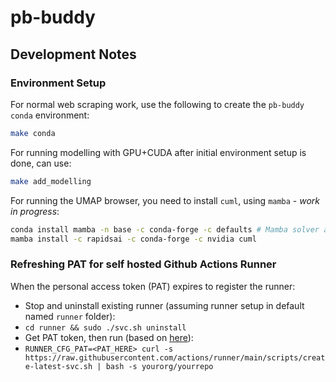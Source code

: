 # pb-buddy

## Development Notes

### Environment Setup

For normal web scraping work, use the following to create the `pb-buddy` `conda` environment:

```bash
make conda
```

For running modelling with GPU+CUDA after initial environment setup is done, can use:

```bash
make add_modelling
```

For running the UMAP browser, you need to install `cuml`, using `mamba` - *work in progress*:

```bash
conda install mamba -n base -c conda-forge -c defaults # Mamba solver appears to be recommended by RapidsAI
mamba install -c rapidsai -c conda-forge -c nvidia cuml
```

### Refreshing PAT for self hosted Github Actions Runner

When the personal access token (PAT) expires to register the runner:

- Stop and uninstall existing runner (assuming runner setup in default named `runner` folder):
- `cd runner && sudo ./svc.sh uninstall`
- Get PAT token, then run (based on [here](https://github.com/actions/runner/blob/main/docs/automate.md#automate-configuring-self-hosted-runners)):
- `RUNNER_CFG_PAT=<PAT_HERE> curl -s https://raw.githubusercontent.com/actions/runner/main/scripts/create-latest-svc.sh | bash -s yourorg/yourrepo`

